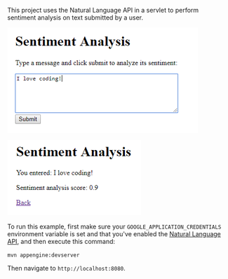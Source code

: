 This project uses the Natural Language API in a servlet to perform sentiment
analysis on text submitted by a user.

![sentiment analysis form](screenshot-1.png)

![sentiment analysis result](screenshot-2.png)

To run this example, first make sure your `GOOGLE_APPLICATION_CREDENTIALS`
environment variable is set and that you've enabled the
[Natural Language API](https://console.developers.google.com/apis/library/language.googleapis.com),
and then execute this command:

```
mvn appengine:devserver
```

Then navigate to `http://localhost:8080`.
